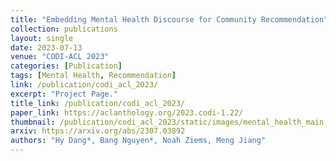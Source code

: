 ```yaml
---
title: "Embedding Mental Health Discourse for Community Recommendation"
collection: publications
layout: single
date: 2023-07-13
venue: "CODI-ACL 2023"
categories: [Publication]
tags: [Mental Health, Recommendation]
link: /publication/codi_acl_2023/
excerpt: "Project Page."
title_link: /publication/codi_acl_2023/
paper_link: https://aclanthology.org/2023.codi-1.22/
thumbnail: /publication/codi_acl_2023/static/images/mental_health_main.png
arxiv: https://arxiv.org/abs/2307.03892
authors: "Hy Dang*, Bang Nguyen*, Noah Ziems, Meng Jiang"
---
```


